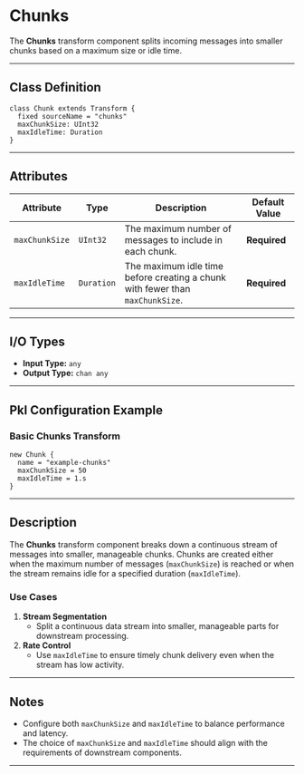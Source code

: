 
# **Chunks**

The **Chunks** transform component splits incoming messages into smaller chunks based on a maximum size or idle time.

---

## **Class Definition**

```pkl
class Chunk extends Transform {
  fixed sourceName = "chunks"
  maxChunkSize: UInt32
  maxIdleTime: Duration
}
```

---

## **Attributes**

| **Attribute**      | **Type**   | **Description**                                                               | **Default Value** |
|---------------------|------------|-------------------------------------------------------------------------------|--------------------|
| `maxChunkSize`     | `UInt32`   | The maximum number of messages to include in each chunk.                     | **Required**      |
| `maxIdleTime`      | `Duration` | The maximum idle time before creating a chunk with fewer than `maxChunkSize`. | **Required**      |

---

## **I/O Types**

- **Input Type:** `any`
- **Output Type:** `chan any`

---

## **Pkl Configuration Example**

### **Basic Chunks Transform**
```pkl
new Chunk {
  name = "example-chunks"
  maxChunkSize = 50
  maxIdleTime = 1.s
}
```

---

## **Description**

The **Chunks** transform component breaks down a continuous stream of messages into smaller, manageable chunks. Chunks are created either when the maximum number of messages (`maxChunkSize`) is reached or when the stream remains idle for a specified duration (`maxIdleTime`).

### **Use Cases**
1. **Stream Segmentation**
    - Split a continuous data stream into smaller, manageable parts for downstream processing.
2. **Rate Control**
    - Use `maxIdleTime` to ensure timely chunk delivery even when the stream has low activity.

---

## **Notes**

- Configure both `maxChunkSize` and `maxIdleTime` to balance performance and latency.
- The choice of `maxChunkSize` and `maxIdleTime` should align with the requirements of downstream components.

---
